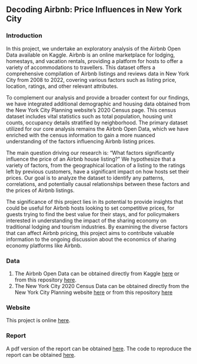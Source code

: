 
##  Decoding Airbnb: Price Influences in New York City

### Introduction

In this project, we undertake an exploratory analysis of the Airbnb Open Data available on Kaggle. Airbnb is an online marketplace for lodging, homestays, and vacation rentals, providing a platform for hosts to offer a variety of accommodations to travellers. This dataset offers a comprehensive compilation of Airbnb listings and reviews data in New York City from 2008 to 2022, covering various factors such as listing price, location, ratings, and other relevant attributes.

To complement our analysis and provide a broader context for our findings, we have integrated additional demographic and housing data obtained from the New York City Planning website’s 2020 Census page. This census dataset includes vital statistics such as total population, housing unit counts, occupancy details stratified by neighborhood. The primary dataset utilized for our core analysis remains the Airbnb Open Data, which we have enriched with the census information to gain a more nuanced understanding of the factors influencing Airbnb listing prices.

The main question driving our research is: “What factors significantly influence the price of an Airbnb house listing?” We hypothesize that a variety of factors, from the geographical location of a listing to the ratings left by previous customers, have a significant impact on how hosts set their prices. Our goal is to analyze the dataset to identify any patterns, correlations, and potentially causal relationships between these factors and the prices of Airbnb listings.

The significance of this project lies in its potential to provide insights that could be useful for Airbnb hosts looking to set competitive prices, for guests trying to find the best value for their stays, and for policymakers interested in understanding the impact of the sharing economy on traditional lodging and tourism industries. By examining the diverse factors that can affect Airbnb pricing, this project aims to contribute valuable information to the ongoing discussion about the economics of sharing economy platforms like Airbnb.


### Data

1. The Airbnb Open Data can be obtained directly from Kaggle [here](https://www.kaggle.com/datasets/arianazmoudeh/airbnbopendata/data) or from this repository [here](https://github.com/jessicayanwang/Airbnb_Analysis/blob/main/Data/Airbnb_Open_Data.csv).
2. The New York City 2020 Census Data can be obtained directly from the New York City Planning website [here](https://s-media.nyc.gov/agencies/dcp/assets/files/excel/data-tools/census/census2020/nyc_decennialcensusdata_2010_2020_change-core-geographies.xlsx) or from this repository [here](https://github.com/jessicayanwang/Airbnb_Analysis/blob/main/Data/nyc_census_2020.csv)

### Website

This project is online [here](https://jessicayanwang.github.io/Airbnb_Analysis/).

### Report

A pdf version of the report can be obtained [here](https://github.com/jessicayanwang/Airbnb_Analysis/blob/main/Report/Report.pdf). The code to reproduce the report can be obtained [here](https://github.com/jessicayanwang/Airbnb_Analysis/blob/main/Report/Report.Rmd).
